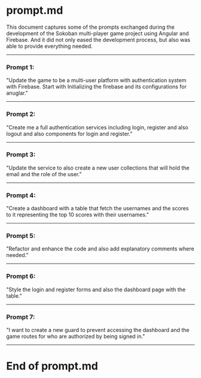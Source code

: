 # prompt.md

This document captures some of the prompts exchanged during the development of the Sokoban multi-player game project using Angular and Firebase. And it did not only eased the development process, but also was able to provide everything needed.

---

### Prompt 1:
"Update the game to be a multi-user platform with authentication system with Firebase. Start with Initializing the firebase and its configurations for anuglar."

---

### Prompt 2:
"Create me a full authentication services including login, register and also logout and also components for login and register."

---

### Prompt 3:
"Update the service to also create a new user collections that will hold the email and the role of the user."

---

### Prompt 4:
"Create a dashboard with a table that fetch the usernames and the scores to it representing the top 10 scores with their usernames."

---

### Prompt 5:
"Refactor and enhance the code and also add explanatory comments where needed."

---

### Prompt 6:
"Style the login and register forms and also the dashboard page with the table."

---

### Prompt 7:
"I want to create a new guard to prevent accessing the dashboard and the game routes for who are authorized by being signed in."

---

# End of prompt.md
